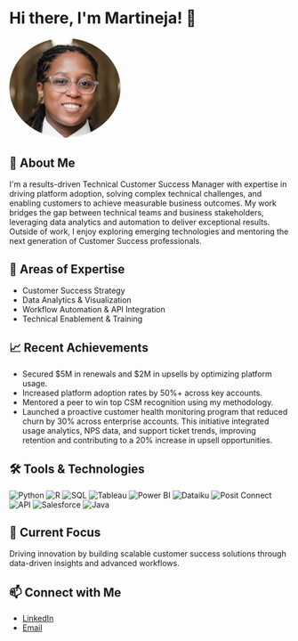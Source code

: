 # Hi there, I'm Martineja! 👋

<img src="https://github.com/Mcoats19/Mcoats19/blob/main/pro%20pic.jpg?raw=true" alt="Martineja Professional Photo" width="200" style="border-radius: 50%;">

## 🌟 About Me
I'm a results-driven Technical Customer Success Manager with expertise in driving platform adoption, solving complex technical challenges, and enabling customers to achieve measurable business outcomes. My work bridges the gap between technical teams and business stakeholders, leveraging data analytics and automation to deliver exceptional results. Outside of work, I enjoy exploring emerging technologies and mentoring the next generation of Customer Success professionals.

## 💼 Areas of Expertise
- Customer Success Strategy
- Data Analytics & Visualization
- Workflow Automation & API Integration
- Technical Enablement & Training

## 📈 Recent Achievements
- Secured $5M in renewals and $2M in upsells by optimizing platform usage.
- Increased platform adoption rates by 50%+ across key accounts.
- Mentored a peer to win top CSM recognition using my methodology.
- Launched a proactive customer health monitoring program that reduced churn by 30% across enterprise accounts. This initiative integrated usage analytics, NPS data, and support ticket trends, improving retention and contributing to a 20% increase in upsell opportunities.

## 🛠️ Tools & Technologies
![Python](https://img.shields.io/badge/Python-3776AB?style=for-the-badge&logo=python&logoColor=white)
![R](https://img.shields.io/badge/R-276DC3?style=for-the-badge&logo=r&logoColor=white)
![SQL](https://img.shields.io/badge/SQL-336791?style=for-the-badge&logo=postgresql&logoColor=white)
![Tableau](https://img.shields.io/badge/Tableau-E97627?style=for-the-badge&logo=tableau&logoColor=white)
![Power BI](https://img.shields.io/badge/Power%20BI-F2C811?style=for-the-badge&logo=powerbi&logoColor=black)
![Dataiku](https://img.shields.io/badge/Dataiku-4B9CD3?style=for-the-badge&logo=dataiku&logoColor=white)
![Posit Connect](https://img.shields.io/badge/Posit_Connect-75AADB?style=for-the-badge&logo=rstudio&logoColor=white)
![API](https://img.shields.io/badge/API-0052CC?style=for-the-badge&logo=swagger&logoColor=white)
![Salesforce](https://img.shields.io/badge/Salesforce-00A1E4?style=for-the-badge&logo=salesforce&logoColor=white)
![Java](https://img.shields.io/badge/Java-007396?style=for-the-badge&logo=java&logoColor=white)

## 🚀 Current Focus
Driving innovation by building scalable customer success solutions through data-driven insights and advanced workflows.

## 📫 Connect with Me
- [LinkedIn](https://www.linkedin.com/in/martinejacoats)  
- [Email](mailto:martineja@example.com)
